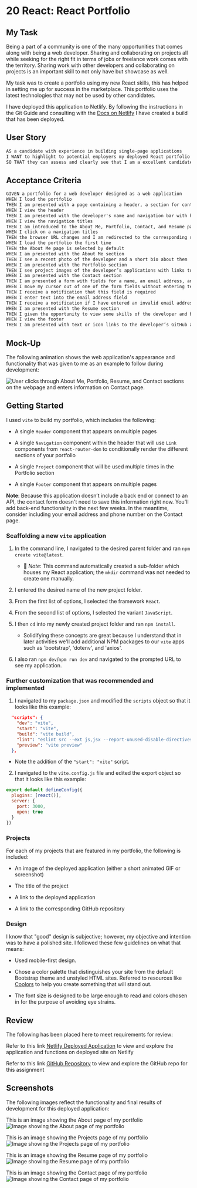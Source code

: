 # 20 React: React Portfolio

## My Task

Being a part of a community is one of the many opportunities that comes along with being a web developer. Sharing and collaborating on projects all while seeking for the right fit in terms of jobs or freelance work comes with the territory. Sharing work with other developers and collaborating on projects is an important skill to not only have but showcase as well.

My task was to create a portfolio using my new React skills, this has helped in setting me up for success in the marketplace. This portfolio uses the latest technologies that may not be used by other candidates.

I have deployed this application to Netlify. By following the instructions in the Git Guide and consulting with the [Docs on Netlify](https://vitejs.dev/guide/static-deploy.html#netlify) I have created a build that has been deployed.

## User Story

```md
AS a candidate with experience in building single-page applications
I WANT to highlight to potential employers my deployed React portfolio of work samples
SO THAT they can assess and clearly see that I am a excellent candidate for an open position
```

## Acceptance Criteria

```md
GIVEN a portfolio for a web developer designed as a web application
WHEN I load the portfolio
THEN I am presented with a page containing a header, a section for content, and a footer
WHEN I view the header
THEN I am presented with the developer's name and navigation bar with hyperlinks to corresponding sections of the portfolio
WHEN I view the navigation titles
THEN I am introduced to the About Me, Portfolio, Contact, and Resume page options
WHEN I click on a navigation titles
THEN the browser URL changes and I am redirected to the corresponding section and that title is highlighted
WHEN I load the portfolio the first time
THEN the About Me page is selected by default
WHEN I am presented with the About Me section
THEN I see a recent photo of the developer and a short bio about them
WHEN I am presented with the Portfolio section
THEN I see project images of the developer’s applications with links to both the deployed applications and the corresponding GitHub repositories
WHEN I am presented with the Contact section
THEN I am presented a form with fields for a name, an email address, and a message
WHEN I move my cursor out of one of the form fields without entering text
THEN I receive a notification that this field is required
WHEN I enter text into the email address field
THEN I receive a notification if I have entered an invalid email address
WHEN I am presented with the Resume section
THEN I given the opportunity to view some skills of the developer and be redirected to the downloaded resume of the developer by clicking a link
WHEN I view the footer
THEN I am presented with text or icon links to the developer’s GitHub and LinkedIn profiles)
```

## Mock-Up

The following animation shows the web application's appearance and functionality that was given to me as an example to follow during development:

![User clicks through About Me, Portfolio, Resume, and Contact sections on the webpage and enters information on Contact page.](./Assets/20-react-homework-demo-01.gif)

## Getting Started

I used `vite` to build my portfolio, which includes the following:

* A single `Header` component that appears on multiple pages

* A single `Navigation` component within the header that will use `Link` components from `react-router-dom` to conditionally render the different sections of your portfolio

* A single `Project` component that will be used multiple times in the Portfolio section

* A single `Footer` component that appears on multiple pages

**Note**: Because this application doesn’t include a back end or connect to an API, the contact form doesn't need to save this information right now. You'll add back-end functionality in the next few weeks. In the meantime, consider including your email address and phone number on the Contact page.

### Scaffolding a new `vite` application 

1. In the command line, I navigated to the desired parent folder and ran `npm create vite@latest`.

    * 🔑 *Note*: This command automatically created a sub-folder which houses my React application; the `mkdir` command was not needed to create one manually.

2. I entered the desired name of the new project folder.

3. From the first list of options, I selected the framework `React`.

4. From the second list of options, I selected the variant `JavaScript`.

5. I then `cd` into my newly created project folder and ran `npm install`.

    * Solidifying these concepts are great because I understand that in later activities we'll add additional NPM packages to our `vite` apps such as 'bootstrap', 'dotenv', and 'axios'.

6. I also ran `npm dev`/`npm run dev` and navigated to the prompted URL to see my application.

### Further customization that was recommended and implemented

1. I navigated to my `package.json` and modified the `scripts` object so that it looks like this example:

```json
  "scripts": {
    "dev": "vite",
    "start": "vite",
    "build": "vite build",
    "lint": "eslint src --ext js,jsx --report-unused-disable-directives --max-warnings 0",
    "preview": "vite preview"
  },
```

* Note the addition of the `"start": "vite"` script.

2. I navigated to the `vite.config.js` file and edited the export object so that it looks like this example:

```js
export default defineConfig({
  plugins: [react()],
  server: {
    port: 3000,
    open: true
  }
})
```

### Projects

For each of my projects that are featured in my portfolio, the following is included:

* An image of the deployed application (either a short animated GIF or screenshot)

* The title of the project

* A link to the deployed application

* A link to the corresponding GitHub repository

### Design

I know that "good" design is subjective; however, my objective and intention was to have a polished site. I followed these few guidelines on what that means:

* Used mobile-first design.

* Chose a color palette that distinguishes your site from the default Bootstrap theme and unstyled HTML sites. Referred to resources like [Coolors](https://coolors.co/) to help you create something that will stand out.

* The font size is designed to be large enough to read and colors chosen in for the purpose of avoiding eye strains.


## Review 

The following has been placed here to meet requirements for review:


Refer to this link [Netlify Deployed Application](:https://khalidgibsonportfolio.netlify.app/) to view and explore the application and functions on deployed site on Netlify

Refer to this link [GitHub Repository](https://github.com/TheKhalidGibson/ReactPortfolio) to view and explore the GitHub repo for this assignment


## Screenshots

The following images reflect the functionality and final results of development for this deployed application:

This is an image showing the About page of my portfolio
![Image showing the About page of my portfolio](./public/assets/portfolioScreenshot1.png)

This is an image showing the Projects page of my portfolio
![Image showing the Projects page of my portfolio](./public/assets/portfolioScreenshot2.png)

This is an image showing the Resume page of my portfolio
![Image showing the Resume page of my portfolio](./public/assets/portfolioScreenshot3.png)

This is an image showing the Contact page of my portfolio
![Image showing the Contact page of my portfolio](./public/assets/portfolioScreenshot4.png)